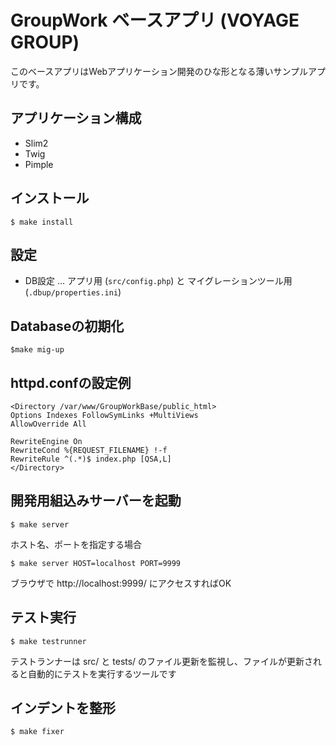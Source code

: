 GroupWork ベースアプリ (VOYAGE GROUP)
===================================

このベースアプリはWebアプリケーション開発のひな形となる薄いサンプルアプリです。

## アプリケーション構成

* Slim2
* Twig
* Pimple



## インストール

    $ make install

## 設定

- DB設定 ... アプリ用 (`src/config.php`) と マイグレーションツール用 (`.dbup/properties.ini`)

## Databaseの初期化

    $make mig-up

## httpd.confの設定例

    <Directory /var/www/GroupWorkBase/public_html>
    Options Indexes FollowSymLinks +MultiViews
    AllowOverride All

    RewriteEngine On
    RewriteCond %{REQUEST_FILENAME} !-f
    RewriteRule ^(.*)$ index.php [QSA,L]
    </Directory>

## 開発用組込みサーバーを起動

    $ make server

ホスト名、ポートを指定する場合

    $ make server HOST=localhost PORT=9999

ブラウザで http://localhost:9999/ にアクセスすればOK

## テスト実行

    $ make testrunner

テストランナーは src/ と tests/ のファイル更新を監視し、ファイルが更新されると自動的にテストを実行するツールです

## インデントを整形

    $ make fixer



